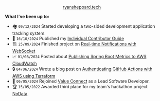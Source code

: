 <p align="center"><a href="https://ryansheppard.tech">ryansheppard.tech</a></p>

**What I've been up to:**

- 🏘️ `09/12/2024` Started developing a two-sided development application tracking system.
- 📑 `16/10/2024` Published my [Individual Contributor Guide](https://ryansheppard.tech/2024/10/16/indvidual-contributors-guide.html)
- 🏗️ `25/09/2024` Finished project on [Real-time Notifications with WebSocket](https://github.com/ryanshepps/websocket-notification-proof-of-concept)
- :chart_with_upwards_trend: `01/08/2024` Posted about [Publishing Spring Boot Metrics to AWS CloudWatch](https://ryansheppard.tech/2024/08/01/spring-boot-cloudwatch-metrics.html)
- 🔒 `04/06/2024` Wrote a blog post on [Authenticating GitHub Actions with AWS using Terraform](https://ryansheppard.tech/2024/06/04/authenticating_github_actions_with_aws_using_terraform.html)
- :ox: `06/05/2024` Rejoined [Value Connect](https://www.valueconnect.ca) as a Lead Software Developer.
- :trophy: `15/05/2022` Awarded third place for my team's hackathon project [NoData](https://github.com/ryanshepps/NoData).
